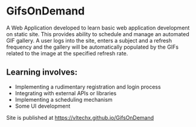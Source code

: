 # GifsOnDemand


A Web Application developed to learn basic web application development on static site. This provides ability to schedule and manage an automated GIF gallery. A user logs into the site, enters a subject and a refresh frequency and the gallery will be automatically populated by the GIFs related to the image at the specified refresh rate.

## Learning involves:
- Implementing a rudimentary registration and login process
- Integrating with external APIs or libraries
- Implementing a scheduling mechanism
- Some UI development

Site is published at https://vltechx.github.io/GifsOnDemand